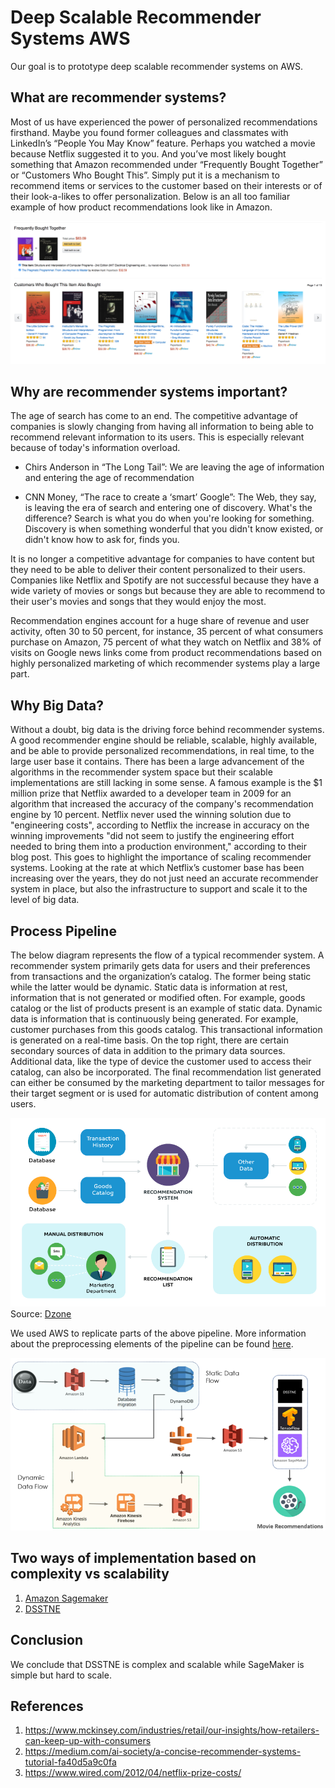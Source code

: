 # Deep Scalable Recommender Systems AWS
Our goal is to prototype deep scalable recommender systems on AWS.

## What are recommender systems?
Most of us have experienced the power of personalized recommendations firsthand. Maybe you found former colleagues and classmates with LinkedIn’s “People You May Know” feature. Perhaps you watched a movie because Netflix suggested it to you. And you’ve most likely bought something that Amazon recommended under “Frequently Bought Together” or “Customers Who Bought This”. Simply put it is a mechanism to recommend items or services to the customer based on their interests or of their look-a-likes to offer personalization. Below is an all too familiar example of how product recommendations look like in Amazon.

![Amazon Reccomendation Example](Images/Amazon_Page.png)

## Why are recommender systems important?

The age of search has come to an end. The competitive advantage of companies is slowly changing from having all information to being able to recommend relevant information to its users. This is especially relevant because of today's information overload.

- Chirs Anderson in “The Long Tail”:
We are leaving the age of information and entering the age of 	recommendation

- CNN Money, “The race to create a ‘smart’ Google”:
The Web, they say, is leaving the era of search and entering one of discovery. 	What's the difference? Search is what you do when you're looking for something. Discovery is when something wonderful that you didn't know existed, 	or didn't know how to ask for, finds you.

It is no longer a competitive advantage for companies to have content but they need to be able to deliver their content personalized to their users. Companies like Netflix and Spotify are not successful because they have a wide variety of movies or songs but because they are able to recommend to their user's movies and songs that they would enjoy the most.
 
Recommendation engines account for a huge share of revenue and user activity, often 30 to 50 percent, for instance, 35 percent of what consumers purchase on Amazon, 75 percent of what they watch on Netflix and 38% of visits on Google news links come from product recommendations based on highly personalized marketing of which recommender systems play a large part. 

## Why Big Data?

Without a doubt, big data is the driving force behind recommender systems. A good recommender engine should be reliable, scalable, highly available, and be able to provide personalized recommendations, in real time, to the large user base it contains. There has been a large advancement of the algorithms in the recommender system space but their scalable implementations are still lacking in some sense. A famous example is the $1 million prize that Netflix awarded to a developer team in 2009 for an algorithm that increased the accuracy of the company's recommendation engine by 10 percent. Netflix never used the winning solution due to "engineering costs", according to Netflix the increase in accuracy on the winning improvements "did not seem to justify the engineering effort needed to bring them into a production environment," according to their blog post. This goes to highlight the importance of scaling recommender systems. Looking at the rate at which Netflix’s customer base has been increasing over the years, they do not just need an accurate recommender system in place, but also the infrastructure to support and scale it to the level of big data.

## Process Pipeline

The below diagram represents the flow of a typical recommender system. A recommender system primarily gets data for users and their preferences from transactions and the organization’s catalog. The former being static while the latter would be dynamic. Static data is information at rest, information that is not generated or modified often. For example, goods catalog or the list of products present is an example of static data. Dynamic data is information that is continuously being generated. For example, customer purchases from this goods catalog. This transactional information is generated on a real-time basis. On the top right, there are certain secondary sources of data in addition to the primary data sources. Additional data, like the type of device the customer used to access their catalog, can also be incorporated. The final recommendation list generated can either be consumed by the marketing department to tailor messages for their target segment or is used for automatic distribution of content among users.

![Recommendation_system_pipeline](Images/Recommendation_system_pipeline.png)
Source: [Dzone](https://dzone.com/articles/powered-by-ai-how-to-use-recommendation-system-in)

We used AWS to replicate parts of the above pipeline. More information about the preprocessing elements of the pipeline can be found [here](Preprocessing_Pipeline.md).

![AWS_Pipeline](Images/AWS_Pipeline.png)

## Two ways of implementation based on complexity vs scalability

1. [Amazon Sagemaker](SageMaker)
2. [DSSTNE](DSSTNE) 

## Conclusion

We conclude that DSSTNE is complex and scalable while SageMaker is simple but hard to scale.

## References
1. https://www.mckinsey.com/industries/retail/our-insights/how-retailers-can-keep-up-with-consumers
2. https://medium.com/ai-society/a-concise-recommender-systems-tutorial-fa40d5a9c0fa
3. https://www.wired.com/2012/04/netflix-prize-costs/
